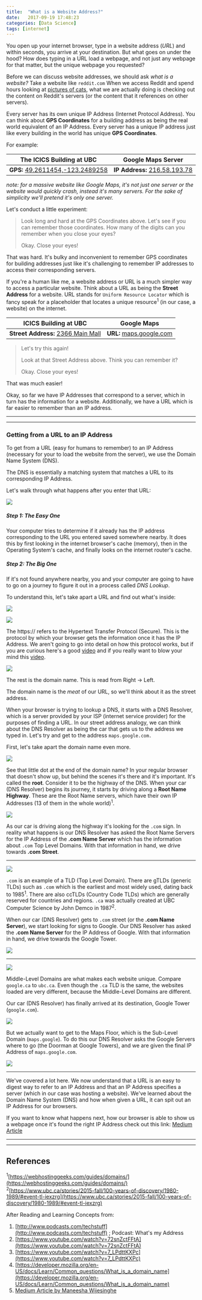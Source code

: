 ```yaml
---
title:  "What is a Website Address?"
date:   2017-09-19 17:48:23
categories: [Data Science]
tags: [internet]
---
```



You open up your internet browser, type in a website address (*URL*) and within seconds, you arrive at your destination. But what goes on under the hood? How does typing in a URL load a webpage, and not just any webpage for that matter, but the unique webpage you requested?

Before we can discuss website addresses, we should ask *what is a website?* Take a website like `reddit.com` When we access Reddit and spend hours looking at [pictures of cats](https://www.reddit.com/r/aww/), what we are actually doing is checking out the content on Reddit's servers (or the content that it references on other servers).

Every server has its own unique IP Address (Internet Protocol Address). You can think about **GPS Coordinates** for a building address as being the real world equivalent of an IP Address. Every server has a unique IP address just like every building in the world has unique **GPS Coordinates**.  

For example:

| The ICICS Building at UBC | Google Maps Server|
| --- | --- |
| **GPS:** [49.2611454,-123.2489258](https://www.google.ca/maps/search/49.2611454,-123.2489258) | **IP Address:** [216.58.193.78](https://maps.google.com) |

*note: for a massive website like Google Maps, it's not just one server or the website would quickly crash, instead it's many servers. For the sake of simplicity we'll pretend it's only one server.*

Let's conduct a little experiment:

> Look long and hard at the GPS Coordinates above. Let's see if you can remember those coordinates. How many of the digits can you remember when you close your eyes?
>
> Okay. Close your eyes!

That was hard. It's bulky and inconvenient to remember GPS coordinates for building addresses just like it's challenging to remember IP addresses to access their corresponding servers.


If you're a human like me, a website address or URL is a much simpler way to access a particular website. Think about a URL as being the **Street Address** for a website. URL stands for `Uniform Resource Locator` which is fancy speak for a placeholder that locates a unique resource<sup>1</sup> (in our case, a website) on the internet.

| ICICS Building at UBC | Google Maps |
| --- | --- |
| **Street Address:** [2366 Main Mall](https://www.google.ca/maps/search/2366+Main+Mall,+Vancouver,+BC+V6T+1Z4/) | **URL:** [maps.google.com](https://maps.google.com) |


> Let's try this again!
>
> Look at that Street Address above. Think you can remember it?
>
> Okay. Close your eyes!

That was much easier!

Okay, so far we have IP Addresses that correspond to a server, which in turn has the information for a website. Additionally, we have a URL which is far easier to remember than an IP address.

------
------


### Getting from a URL to an IP Address

To get from a URL (easy for humans to remember) to an IP Address (necessary for your to load the website from the server), we use the Domain Name System (DNS).

The DNS is essentially a matching system that matches a URL to its corresponding IP Address.

Let's walk through what happens after you enter that URL:

![](https://img.buzzfeed.com/buzzfeed-static/static/2014-05/enhanced/webdr06/8/12/anigif_original-31541-1399566411-4.gif)

##### Step 1: The Easy One

Your computer tries to determine if it already has the IP address corresponding to the URL you entered saved somewhere nearby. It does this by first looking in the internet browser's cache (memory), then in the Operating System's cache, and finally looks on the internet router's cache.

##### Step 2: The Big One

If it's not found anywhere nearby, you and your computer are going to have to go on a journey to figure it out in a process called *DNS Lookup*.

To understand this, let's take apart a URL and find out what's inside:  


**![](/images/blog/anatomy_of_a_url.gif)**


![](/images/blog/Anatomy_of_a_URL_https.jpg)

The https:// refers to the Hypertext Transfer Protocol (Secure). This is the protocol by which your browser gets the information once it has the IP Address. We aren't going to go into detail on how this protocol works, but if you are curious here's a good [video](https://www.youtube.com/watch?v=po3zYOe00O4) and if you really want to blow your mind this [video](https://www.youtube.com/watch?v=scWj1BMRHUA).

![](/images/blog/Anatomy_of_a_URL_Domain_Name.jpg)

The rest is the domain name. This is read from Right -> Left.

The domain name is the *meat* of our URL, so we'll think about it as the street address.

When your browser is trying to lookup a DNS, it starts with a DNS Resolver, which is a server provided by your ISP (internet service provider) for the purposes of finding a URL. In our street address analogy, we can think about the DNS Resolver as being the car that gets us to the address we typed in. Let's try and get to the address `maps.google.com.`

First, let's take apart the domain name even more.

![](/images/blog/Anatomy_of_a_URL_root.jpg)

See that little dot at the end of the domain name? In your regular browser that doesn't show up, but behind the scenes it's there and it's important. It's called the **root**. Consider it to be the highway of the DNS. When your car (DNS Resolver) begins its journey, it starts by driving along a **Root Name Highway**. These are the Root Name servers, which have their own IP Addresses (13 of them in the whole world)<sup>1</sup>.

![](/images/blog/Path_Root.jpg)

As our car is driving along the highway it's looking for the `.com` sign. In reality what happens is our DNS Resolver has asked the Root Name Servers for the IP Address of the **.com Name Server** which has the information about `.com` Top Level Domains. With that information in hand, we drive towards **.com Street**.



------------

![](/images/blog/Anatomy_of_a_URL_TLD.jpg)

`.com` is an example of a TLD (Top Level Domain). There are gTLDs (generic TLDs) such as `.com` which is the earliest and most widely used, dating back to 1985<sup>1</sup>. There are also ccTLDs (Country Code TLDs) which are generally reserved for countries and regions. `.ca` was actually created at UBC Computer Science by John Demco in 1987<sup>2</sup>.

When our car (DNS Resolver) gets to `.com` street (or the **.com Name Server**), we start looking for signs to Google. Our DNS Resolver has asked the **.com Name Server** for the IP Address of Google. With that information in hand, we drive towards the Google Tower.

![](/images/blog/Path_com.jpg)

------------

![](/images/blog/Anatomy_of_a_URL_Mid_and_Sub_Level_Domain.jpg)

Middle-Level Domains are what makes each website unique. Compare `google.ca` to `ubc.ca`. Even though the `.ca` TLD is the same, the websites loaded are very different, because the Middle-Level Domains are different.

Our car (DNS Resolver) has finally arrived at its destination, Google Tower (`google.com`).

![](/images/blog/Path_Tower.jpg)

But we actually want to get to the Maps Floor, which is the Sub-Level Domain (`maps.google`). To do this our DNS Resolver asks the Google Servers where to go (the Doorman at Google Towers), and we are given the final IP Address of `maps.google.com`.

![](/images/blog/Path_Tower_Floor.jpg)

------------

We've covered a lot here. We now understand that a URL is an easy to digest way to refer to an IP Address and that an IP Address specifies a server (which in our case was hosting a website). We've learned about the Domain Name System (DNS) and how when given a URL, it can spit out an IP Address for our browsers.

If you want to know what happens next, how our browser is able to show us a webpage once it's found the right IP Address check out this link: [Medium Article](https://medium.com/@maneesha.wijesinghe1/what-happens-when-you-type-an-url-in-the-browser-and-press-enter-bb0aa2449c1a)




-----------
-----------
## References  

<sup>1</sup>[https://webhostinggeeks.com/guides/domains/](https://webhostinggeeks.com/guides/domains/)  
<sup>2</sup>[https://www.ubc.ca/stories/2015-fall/100-years-of-discovery/1980-1989/#event-tl-iexzrg](https://www.ubc.ca/stories/2015-fall/100-years-of-discovery/1980-1989/#event-tl-iexzrg)  

After Reading and Learning Concepts from:  
1. [http://www.podcasts.com/techstuff](http://www.podcasts.com/techstuff) ; Podcast: What's my Address  
2. [https://www.youtube.com/watch?v=72snZctFFtA](https://www.youtube.com/watch?v=72snZctFFtA)  
2. [https://www.youtube.com/watch?v=7_LPdttKXPc](https://www.youtube.com/watch?v=7_LPdttKXPc)  
3. [https://developer.mozilla.org/en-US/docs/Learn/Common_questions/What_is_a_domain_name](https://developer.mozilla.org/en-US/docs/Learn/Common_questions/What_is_a_domain_name)  
4. [Medium Article by Maneesha Wijesinghe](https://medium.com/@maneesha.wijesinghe1/what-happens-when-you-type-an-url-in-the-browser-and-press-enter-bb0aa2449c1a)
